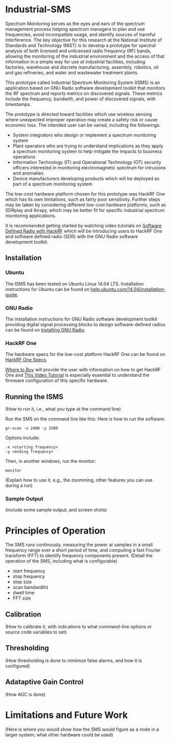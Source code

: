 # Industrial-SMS
Spectrum Monitoring serves as the eyes and ears of the spectrum management process helping spectrum managers to plan and use frequencies, avoid incompatible usage, and identify sources of harmful interference. The key objective for this research at the National Institute of Standards and Technology (NIST) is to develop a prototype for spectral analysis of both licensed and unlicensed radio frequency (RF) bands, allowing the monitoring of the industrial environment and the access of that information in a simple way for use at industrial facilities, including factories, warehouse and discrete manufacturing, assembly, robotics, oil and gas refineries, and water and wastewater treatment plants.

This prototype called Industrial Spectrum Monitoring System (ISMS) is an application based on GNU Radio software development toolkit that monitors the RF spectrum and reports metrics on discovered signals. These metrics include the frequency, bandwith, and power of discovered signals, with timestamps. 

The prototype is directed toward facilities which use wireless sensing where unexpected improper operation may create a safety risk or cause economic loss. The intended user can be varied, including the followings:
* System integrators who design or implement a spectrum monitoring system
* Plant operators who are trying to understand implications as they apply a spectrum monitoring system to help mitigate the impacts to business operations
* Information Technology (IT) and Operational Technology (OT) security officers interested in monitoring electromagnetic spectrum for intrusions and anomalies
* Device manufacturers developing products which will be deployed as part of a spectrum monitoring system

The low-cost hardware platform chosen for this prototype was HackRF One which has its own limitations, such as fairly poor sensitivity. Further steps may be taken by considering different low-cost hardware platforms, such as SDRplay and Airspy, which may be better fit for specific industrial spectrum monitoring applications. 

It is recommended getting started by watching video tutorials on [Software Defined Radio with HackRF](http://greatscottgadgets.com/sdr/) which will be introducing users to HackRF One and software defined radio (SDR) with the GNU Radio software development toolkit.  


## Installation

### Ubuntu
The ISMS has been tested on Ubuntu Linux 14.04 LTS. Installation instructions for Ubuntu can be found on [help.ubuntu.com/14.04/installation-guide](https://help.ubuntu.com/14.04/installation-guide/).

### GNU Radio
The installation instructions for GNU Radio software development toolkit providing digital signal processing blocks to design software-defined radios can be found on [Installing GNU Radio](https://github.com/mossmann/hackrf/wiki/Operating-System-Tips).

### HackRF One
The hardware specs for the low-cost platform HackRF One can be found on [HackRF One Specs](https://github.com/mossmann/hackrf/wiki/HackRF-One). 

[Where to Buy](http://greatscottgadgets.com/wheretobuy/) will provide the user with information on how to get HackRF One and [This Video Tutorial](http://greatscottgadgets.com/sdr/5/) is especially essential to understand the firmware configuration of this specific hardware. 

## Running the ISMS

(How to run it, i.e., what you type at the command line)

Run the SMS on the command line like this:
Here is how to run the software:
```
gr-scan -x 2400 -y 2500
```
Options include: 

```
-x <starting frequency>
-y <ending frequency>
```
Then, in another windows, run the monitor: 
```
monitor
```
(Explain how to use it, e.g., the zoomming, other features you can use during a run)

### Sample Output

(include some sample output, and screen shots)

# Principles of Operation
The SMS runs continously, measuring the power at samples in a small frequency range over a short period of time, and computing a fast Fourier transform (FFT) to identify frequency components present. 
(Detail the operation of the SMS, including what is configurable)
* start frequency
* stop frequency
* step size
* scan bandwidth)
* dwell time
* FFT size
## Calibration
(How to calibrate it, with indications to what command-line options or source code variables to set)
## Thresholding
(How thresholding is done to miniimze false alarms, and how it is configured)
## Adataptive Gain Control
(How AGC is done)

# Limitations and Future Work
(Here is where you would show how the SMS would figure as a node in a larger system; what other hardware could be used)
